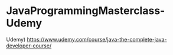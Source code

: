 # JavaProgrammingMasterclass-Udemy
Udemy) https://www.udemy.com/course/java-the-complete-java-developer-course/
